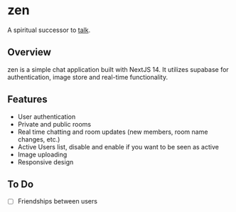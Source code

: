 # zen

A spiritual successor to [talk](https://github.com/rejnowicz281/talk).

## Overview

zen is a simple chat application built with NextJS 14. It utilizes supabase for authentication, image store and real-time functionality.

## Features

-   User authentication
-   Private and public rooms
-   Real time chatting and room updates (new members, room name changes, etc.)
-   Active Users list, disable and enable if you want to be seen as active
-   Image uploading
-   Responsive design

## To Do

-   [ ] Friendships between users
